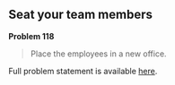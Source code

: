 Seat your team members
----------------------

**Problem 118**

> Place the employees in a new office.

Full problem statement is available [here][mirror].

[mirror]: https://github.com/rdtsc/codeeval-problem-statements/tree/master/hard/118-seat-your-team-members/
          "View Problem Statement Mirror"
